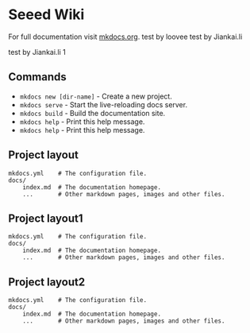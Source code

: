 # Seeed Wiki

For full documentation visit [mkdocs.org](http://mkdocs.org).
test by loovee
test by Jiankai.li

test by Jiankai.li 1
## Commands

* `mkdocs new [dir-name]` - Create a new project.
* `mkdocs serve` - Start the live-reloading docs server.
* `mkdocs build` - Build the documentation site.
* `mkdocs help` - Print this help message.
* `mkdocs help` - Print this help message.

## Project layout

    mkdocs.yml    # The configuration file.
    docs/
        index.md  # The documentation homepage.
        ...       # Other markdown pages, images and other files.

## Project layout1

    mkdocs.yml    # The configuration file.
    docs/
        index.md  # The documentation homepage.
        ...       # Other markdown pages, images and other files.

## Project layout2

    mkdocs.yml    # The configuration file.
    docs/
        index.md  # The documentation homepage.
        ...       # Other markdown pages, images and other files.
